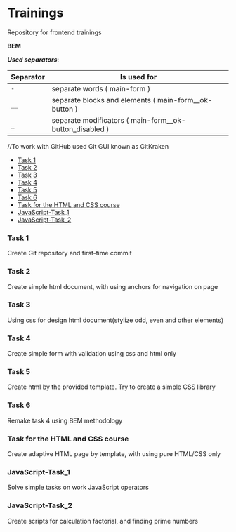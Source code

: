﻿# Trainings
Repository for frontend trainings

**BEM**

_**Used separators**_:
 
 | Separator     | Is used for                                            |
 | ------------- | -------------------------------------------------------|
 | `-`           | separate words ( main-form )                           |
 | `__`          | separate blocks and elements ( main-form__ok-button )  |
 | `_`           | separate modificators ( main-form__ok-button_disabled )|

//To work with GitHub used Git GUI known as GitKraken

* [Task 1](#task-1)
* [Task 2](#task-2)
* [Task 3](#task-3)
* [Task 4](#task-4)
* [Task 5](#task-5)
* [Task 6](#task-6)
* [Task for the HTML and CSS course](#task-for-the-html-and-css-course)
* [JavaScript-Task_1](#javascript-task_1)
* [JavaScript-Task_2](#javascript-task_2)


### Task 1
Create Git repository and first-time commit

### Task 2
Create simple html document, with using anchors for navigation on page

### Task 3
Using css for design html document(stylize odd, even and other elements)

### Task 4
Create simple form with validation using css and html only

### Task 5
Create html by the provided template. Try to create a simple CSS library

### Task 6
Remake task 4 using BEM methodology

### Task for the HTML and CSS course
Create adaptive HTML page by template, with using pure HTML/CSS only

### JavaScript-Task_1
Solve simple tasks on work JavaScript operators

### JavaScript-Task_2
Create scripts for calculation factorial, and finding prime numbers
